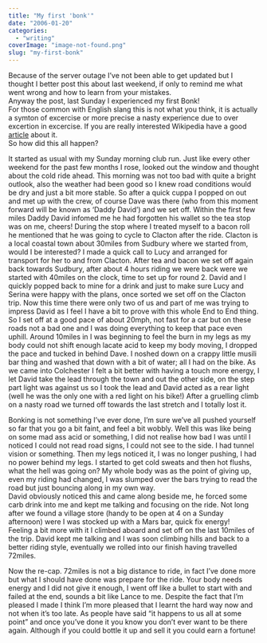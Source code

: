 ```yaml
---
title: "My first 'bonk'"
date: "2006-01-20"
categories: 
  - "writing"
coverImage: "image-not-found.png"
slug: "my-first-bonk"
---
```


Because of the server outage I’ve not been able to get updated but I thought I better post this about last weekend, if only to remind me what went wrong and how to learn from your mistakes.  
Anyway the post, last Sunday I experienced my first Bonk!  
For those common with English slang this is not what you think, it is actually a symton of excercise or more precise a nasty experience due to over excertion in excercise. If you are really interested Wikipedia have a good [article](http://en.wikipedia.org/wiki/Bonk_(condition)) about it.  
So how did this all happen?  
  
It started as usual with my Sunday morning club run. Just like every other weekend for the past few months I rose, looked out the window and thought about the cold ride ahead. This morning was not too bad with quite a bright outlook, also the weather had been good so I knew road conditions would be dry and just a bit more stable. So after a quick cuppa I popped on out and met up with the crew, of course Dave was there (who from this moment forward will be known as ‘Daddy David’) and we set off. Within the first few miles Daddy David infomed me he had forgotten his wallet so the tea stop was on me, cheers! During the stop where I treated myself to a bacon roll he mentioned that he was going to cycle to Clacton after the ride. Clacton is a local coastal town about 30miles from Sudbury where we started from, would I be interested? I made a quick call to Lucy and arranged for transport for her to and from Clacton. After tea and bacon we set off again back towards Sudbury, after about 4 hours riding we were back were we started with 40miles on the clock, time to set up for round 2. David and I quickly popped back to mine for a drink and just to make sure Lucy and Serina were happy with the plans, once sorted we set off on the Clacton trip. Now this time there were only two of us and part of me was trying to impress David as I feel I have a bit to prove with this whole End to End thing. So I set off at a good pace of about 20mph, not fast for a car but on these roads not a bad one and I was doing everything to keep that pace even uphill. Around 10miles in I was beginning to feel the burn in my legs as my body could not shift enough lacate acid to keep my body moving, I dropped the pace and tucked in behind Dave. I noshed down on a crappy little musili bar thing and washed that down with a bit of water; all I had on the bike. As we came into Colchester I felt a bit better with having a touch more energy, I let David take the lead through the town and out the other side, on the step part light was against us so I took the lead and David acted as a rear light (well he was the only one with a red light on his bike!) After a gruelling climb on a nasty road we turned off towards the last stretch and I totally lost it.  

Bonking is not something I’ve ever done, I’m sure we’ve all pushed yourself so far that you go a bit faint, and feel a bit wobbly. Well this was like being on some mad ass acid or something, I did not realise how bad I was until I noticed I could not read road signs, I could not see to the side. I had tunnel vision or something. Then my legs noticed it, I was no longer pushing, I had no power behind my legs. I started to get cold sweats and then hot flushs, what the hell was going on? My whole body was as the point of giving up, even my riding had changed, I was slumped over the bars trying to read the road but just bouncing along in my own way.  
David obviously noticed this and came along beside me, he forced some carb drink into me and kept me talking and focusing on the ride. Not long after we found a village store (handy to be open at 4 on a Sunday afternoon) were I was stocked up with a Mars bar, quick fix energy!  
Feeling a bit more with it I climbed aboard and set off on the last 10miles of the trip. David kept me talking and I was soon climbing hills and back to a better riding style, eventually we rolled into our finish having travelled 72miles.  

Now the re-cap. 72miles is not a big distance to ride, in fact I’ve done more but what I should have done was prepare for the ride. Your body needs energy and I did not give it enough, I went off like a bullet to start with and failed at the end, sounds a bit like Lance to me. Despite the fact that I’m pleased I made I think I’m more pleased that I learnt the hard way now and not when it’s too late. As people have said “it happens to us all at some point” and once you’ve done it you know you don’t ever want to be there again. Although if you could bottle it up and sell it you could earn a fortune!
